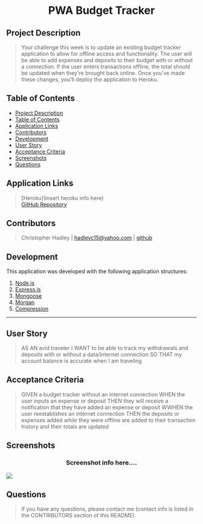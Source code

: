 # <div align="center">**PWA Budget Tracker**</div>

## **Project Description**
> Your challenge this week is to update an existing budget tracker application to allow for offline access and functionality. The user will be able to add expenses and deposits to their budget with or without a connection. If the user enters transactions offline, the total should be updated when they're brought back online. Once you’ve made these changes, you’ll deploy the application to Heroku.

## **Table of Contents** 
* [Project Description](#project-description)  
* [Table of Contents](#table-of-contents)  
* [Application Links](#application-links)  
* [Contributors](#contributors)  
* [Development](#development)  
* [User Story](#user-story)  
* [Acceptance Criteria](#acceptance-criteria)  
* [Screenshots](#screenshots)
* [Questions](#questions)  

## **Application Links**
> [Heroku](insert heroku info here)  
> [GitHub Repository](https://github.com/hadleyc15/pwa-budget-tracker)

## **Contributors** 
> Christopher Hadley | <hadleyc15@yahoo.com> | [github](https://github.com/hadleyc15)    

## **Development**
This application was developed with the following application structures:

1. [Node.js](https://nodejs.org/en/)
2. [Express.js](http://expressjs.com/)
3. [Mongoose](https://mongoosejs.com/)
4. [Morgan](https://www.npmjs.com/package/morgan)
5. [Compression](https://www.npmjs.com/package/compression)

---

## **User Story**

> AS AN avid traveler
> I WANT to be able to track my withdrawals and deposits with or without a data/internet connection
> SO THAT my account balance is accurate when I am traveling

## **Acceptance Criteria**
> GIVEN a budget tracker without an internet connection
> WHEN the user inputs an expense or deposit
> THEN they will receive a notification that they have added an expense or deposit
> WWHEN the user reestablishes an internet connection
> THEN the deposits or expenses added while they were offline are added to their transaction history and their totals are updated


## **Screenshots**

### <div align="center">**Screenshot info here....**</div>
<img src="/assets/images/Screenshot%20().png" />


## **Questions**
>If you have any questions, please contact me (contact info is listed in the CONTRIBUTORS section of this README).